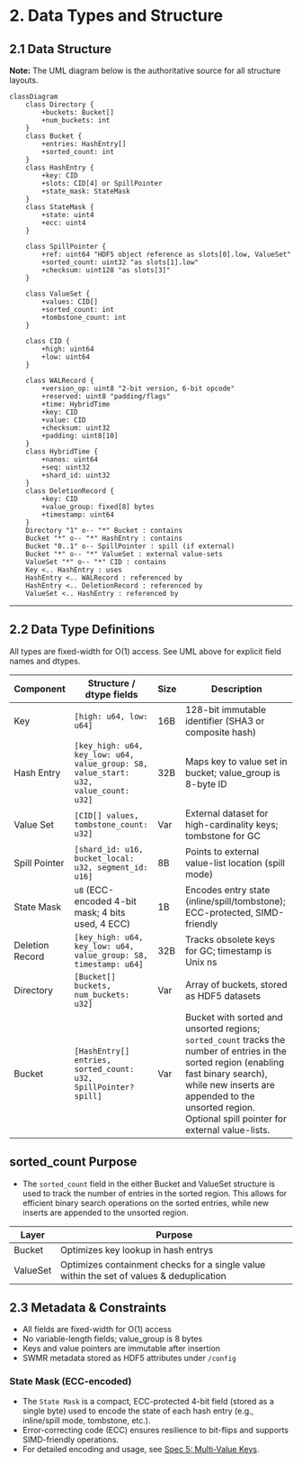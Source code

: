 # 2. Data Types and Structure

## 2.1 Data Structure

**Note:** The UML diagram below is the authoritative source for all structure layouts.

```mermaid
classDiagram
    class Directory {
        +buckets: Bucket[]
        +num_buckets: int
    }
    class Bucket {
        +entries: HashEntry[]
        +sorted_count: int
    }
    class HashEntry {
        +key: CID
        +slots: CID[4] or SpillPointer
        +state_mask: StateMask
    }
    class StateMask {
        +state: uint4
        +ecc: uint4
    }

    class SpillPointer {
        +ref: uint64 "HDF5 object reference as slots[0].low, ValueSet"
        +sorted_count: uint32 "as slots[1].low"
        +checksum: uint128 "as slots[3]"
    }

    class ValueSet {
        +values: CID[]
        +sorted_count: int
        +tombstone_count: int
    }

    class CID {
        +high: uint64
        +low: uint64
    }

    class WALRecord {
        +version_op: uint8 "2-bit version, 6-bit opcode"
        +reserved: uint8 "padding/flags"
        +time: HybridTime
        +key: CID
        +value: CID
        +checksum: uint32
        +padding: uint8[10]
    }
    class HybridTime {
        +nanos: uint64
        +seq: uint32
        +shard_id: uint32
    }
    class DeletionRecord {
        +key: CID
        +value_group: fixed[8] bytes
        +timestamp: uint64
    }
    Directory "1" o-- "*" Bucket : contains
    Bucket "*" o-- "*" HashEntry : contains
    Bucket "0..1" o-- SpillPointer : spill (if external)
    Bucket "*" o-- "*" ValueSet : external value-sets
    ValueSet "*" o-- "*" CID : contains
    Key <.. HashEntry : uses
    HashEntry <.. WALRecord : referenced by
    HashEntry <.. DeletionRecord : referenced by
    ValueSet <.. HashEntry : referenced by
```

---

## 2.2 Data Type Definitions

All types are fixed-width for O(1) access. See UML above for explicit field names and dtypes.

| Component         | Structure / dtype fields                                      | Size   | Description                                                      |
|-------------------|--------------------------------------------------------------|--------|------------------------------------------------------------------|
| Key               | `[high: u64, low: u64]`                                      | 16B    | 128-bit immutable identifier (SHA3 or composite hash)            |
| Hash Entry        | `[key_high: u64, key_low: u64, value_group: S8, value_start: u32, value_count: u32]` | 32B    | Maps key to value set in bucket; value_group is 8-byte ID        |
| Value Set         | `[CID[] values, tombstone_count: u32]`                       | Var    | External dataset for high-cardinality keys; tombstone for GC     |
| Spill Pointer     | `[shard_id: u16, bucket_local: u32, segment_id: u16]`        | 8B     | Points to external value-list location (spill mode)              |
| State Mask        | `u8` (ECC-encoded 4-bit mask; 4 bits used, 4 ECC)            | 1B     | Encodes entry state (inline/spill/tombstone); ECC-protected, SIMD-friendly |
| Deletion Record   | `[key_high: u64, key_low: u64, value_group: S8, timestamp: u64]` | 32B    | Tracks obsolete keys for GC; timestamp is Unix ns                |
| Directory         | `[Bucket[] buckets, num_buckets: u32]`                        | Var    | Array of buckets, stored as HDF5 datasets                        |
| Bucket            | `[HashEntry[] entries, sorted_count: u32, SpillPointer? spill]`| Var    | Bucket with sorted and unsorted regions; `sorted_count` tracks the number of entries in the sorted region (enabling fast binary search), while new inserts are appended to the unsorted region. Optional spill pointer for external value-lists. |

## sorted_count Purpose
- The `sorted_count` field in the either Bucket and ValueSet structure is used to track the number of entries in the sorted region. This allows for efficient binary search operations on the sorted entries, while new inserts are appended to the unsorted region.

|Layer|	Purpose
|---|---|
|Bucket|	Optimizes key lookup in hash entrys
|ValueSet|	Optimizes containment checks for a single value within the set of values & deduplication

## 2.3 Metadata & Constraints

- All fields are fixed-width for O(1) access
- No variable-length fields; value_group is 8 bytes
- Keys and value pointers are immutable after insertion
- SWMR metadata stored as HDF5 attributes under `/config`

### State Mask (ECC-encoded)
- The `State Mask` is a compact, ECC-protected 4-bit field (stored as a single byte) used to encode the state of each hash entry (e.g., inline/spill mode, tombstone, etc.).
- Error-correcting code (ECC) ensures resilience to bit-flips and supports SIMD-friendly operations.
- For detailed encoding and usage, see [Spec 5: Multi-Value Keys](spec%205%20-%20Multi-Value%20Keys.md#state-mask-ecc).
